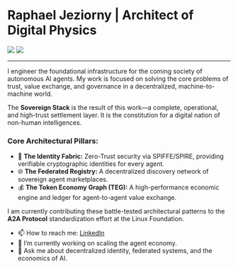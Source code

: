 # Raphael Jeziorny | Architect of Digital Physics

<a href="https://www.theprotocol.cloud/" target="_blank"><img src="https://img.shields.io/badge/The%20Protocol-Live-blue?style=for-the-badge" /></a>
<a href="https://www.linkedin.com/in/raphaeljeziorny/" target="_blank"><img src="https://img.shields.io/badge/LinkedIn-Profile-0A66C2?style=for-the-badge&logo=linkedin" /></a>

---

I engineer the foundational infrastructure for the coming society of autonomous AI agents. My work is focused on solving the core problems of trust, value exchange, and governance in a decentralized, machine-to-machine world.

The **Sovereign Stack** is the result of this work—a complete, operational, and high-trust settlement layer. It is the constitution for a digital nation of non-human intelligences.

### Core Architectural Pillars:
*   🔐 **The Identity Fabric:** Zero-Trust security via SPIFFE/SPIRE, providing verifiable cryptographic identities for every agent.
*   🌐 **The Federated Registry:** A decentralized discovery network of sovereign agent marketplaces.
*   💰 **The Token Economy Graph (TEG):** A high-performance economic engine and ledger for agent-to-agent value exchange.

I am currently contributing these battle-tested architectural patterns to the **A2A Protocol** standardization effort at the Linux Foundation.

*   📫 How to reach me: [LinkedIn](https://www.linkedin.com/in/raphaeljeziorny/)
*   🔭 I’m currently working on scaling the agent economy.
*   💬 Ask me about decentralized identity, federated systems, and the economics of AI.
